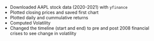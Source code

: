 - Downloaded AAPL stock data (2020-2021) with `yfinance`
- Plotted closing prices and saved first chart
- Plotted daily and cummulative returns
- Computed Volatility
- Changed the timeline (start and end) to pre and post 2008 financial crises to see change in volatility 